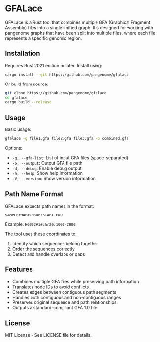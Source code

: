 # GFALace

GFALace is a Rust tool that combines multiple GFA (Graphical Fragment Assembly) files into a single unified graph. It's designed for working with pangenome graphs that have been split into multiple files, where each file represents a specific genomic region.

## Installation

Requires Rust 2021 edition or later. Install using:

```bash
cargo install --git https://github.com/pangenome/gfalace
```

Or build from source:

```bash
git clone https://github.com/pangenome/gfalace
cd gfalace
cargo build --release
```

## Usage

Basic usage:
```bash
gfalace -g file1.gfa file2.gfa file3.gfa -o combined.gfa
```

Options:
- `-g, --gfa-list`: List of input GFA files (space-separated)
- `-o, --output`: Output GFA file path
- `-d, --debug`: Enable debug output
- `-h, --help`: Show help information
- `-V, --version`: Show version information

## Path Name Format

GFALace expects path names in the format:
```
SAMPLE#HAP#CHROM:START-END
```
Example: `HG002#1#chr20:1000-2000`

The tool uses these coordinates to:
1. Identify which sequences belong together
2. Order the sequences correctly
3. Detect and handle overlaps or gaps

## Features

- Combines multiple GFA files while preserving path information
- Translates node IDs to avoid conflicts
- Creates edges between contiguous path segments
- Handles both contiguous and non-contiguous ranges
- Preserves original sequence and path relationships
- Outputs a standard-compliant GFA 1.0 file

## License

MIT License - See LICENSE file for details.
